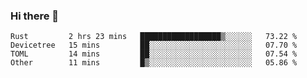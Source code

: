 ### Hi there 👋

<!--
**berkus/berkus** is a ✨ _special_ ✨ repository because its `README.md` (this file) appears on your GitHub profile.

Here are some ideas to get you started:

- 🔭 I’m currently working on ...
- 🌱 I’m currently learning ...
- 👯 I’m looking to collaborate on ...
- 🤔 I’m looking for help with ...
- 💬 Ask me about ...
- 📫 How to reach me: ...
- 😄 Pronouns: ...
- ⚡ Fun fact: ...
-->

<!--START_SECTION:waka-->

```text
Rust         2 hrs 23 mins   ██████████████████▒░░░░░░   73.22 %
Devicetree   15 mins         ██░░░░░░░░░░░░░░░░░░░░░░░   07.70 %
TOML         14 mins         ██░░░░░░░░░░░░░░░░░░░░░░░   07.54 %
Other        11 mins         █▒░░░░░░░░░░░░░░░░░░░░░░░   05.86 %
```

<!--END_SECTION:waka-->

